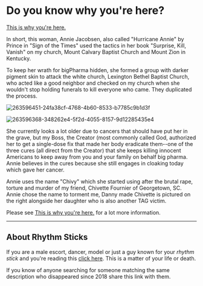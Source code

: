 # Do you know why you're here? 
[This is why you're here.](https://github.com/9413d5ff2a0b4f237a264010b65350e7/TAG/blob/master/PHB33/README.md)

In short, this woman, Annie Jacobsen, also called "Hurricane Annie" by Prince in "Sign of the Times" used the tactics in her book "Surprise, Kill, Vanish" on my church, Mount Calvary Baptist Church and Mount Zion in Kentucky.

To keep her wrath for bigPharma hidden, she formed a group with darker pigment skin to attack the white church, Lexington Bethel Baptist Church, who acted like a good neighbor and checked on my church when she wouldn't stop holding funerals to kill everyone who came. They duplicated the process.

![263596451-24fa38cf-4768-4b60-8533-b7785c9b1d3f](https://github.com/PHB33/.github/assets/165702254/47f55645-bf08-4bfa-9826-00d1915882af)

![263596368-348262e4-5f2d-4055-8157-9d12285435e4](https://github.com/PHB33/.github/assets/165702254/148704a9-64e4-40f7-b437-1576dc36c356)

She currently looks a lot older due to cancers that should have put her in the grave, but my Boss, the Creator (most commonly called God, authorized her to get a single-dose fix that made her body eradicate them--one of the three cures (all direct from the Creator) that she keeps killing innocent Americans to keep away from you and your family on behalf big pharma. Annie believes in the cures because she still engages in cloaking today which gave her cancer.

Annie uses the name "Chivy" which she started using after the brutal rape, torture and murder of my friend, Chivette Fournier of Georgetown, SC. Annie chose the name to torment me, Danny made Chivette is pictured on the right alongside her daughter who is also another TAG victim.

Please see [This is why you're here.](https://github.com/9413d5ff2a0b4f237a264010b65350e7/TAG/blob/master/PHB33/README.md) for a lot more information.

***

## About Rhythm Sticks
If you are a male escort, dancer, model or just a guy known for your _rhythm stick_ and you're reading this [click here](https://github.com/9413d5ff2a0b4f237a264010b65350e7/TAG/blob/master/PHB33/EscortWarning.md). This is a matter of your life or death.

If you know of anyone searching for someone matching the same description who disappeared since 2018 share this link with them. 
